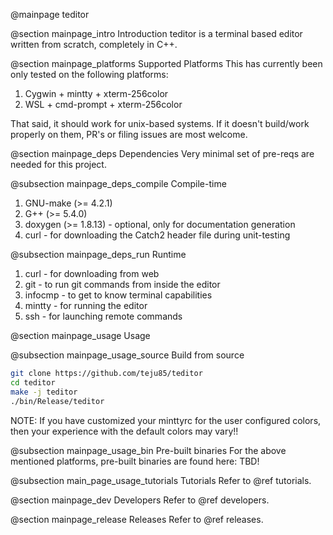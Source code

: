 @mainpage teditor

@section mainpage_intro Introduction
teditor is a terminal based editor written from scratch, completely in C++.

@section mainpage_platforms Supported Platforms
This has currently been only tested on the following platforms:
1. Cygwin + mintty + xterm-256color
2. WSL + cmd-prompt + xterm-256color

That said, it should work for unix-based systems. If it doesn't build/work
properly on them, PR's or filing issues are most welcome.

@section mainpage_deps Dependencies
Very minimal set of pre-reqs are needed for this project.

@subsection mainpage_deps_compile Compile-time
1. GNU-make (>= 4.2.1)
2. G++ (>= 5.4.0)
3. doxygen (>= 1.8.13) - optional, only for documentation generation
4. curl - for downloading the Catch2 header file during unit-testing

@subsection mainpage_deps_run Runtime
1. curl - for downloading from web
2. git - to run git commands from inside the editor
3. infocmp - to get to know terminal capabilities
4. mintty - for running the editor
5. ssh - for launching remote commands

@section mainpage_usage Usage

@subsection mainpage_usage_source Build from source
```bash
git clone https://github.com/teju85/teditor
cd teditor
make -j teditor
./bin/Release/teditor
```

NOTE: If you have customized your minttyrc for the user configured colors, then
your experience with the default colors may vary!!

@subsection mainpage_usage_bin Pre-built binaries
For the above mentioned platforms, pre-built binaries are found here: TBD!

@subsection main_page_usage_tutorials Tutorials
Refer to @ref tutorials.

@section mainpage_dev Developers
Refer to @ref developers.

@section mainpage_release Releases
Refer to @ref releases.
